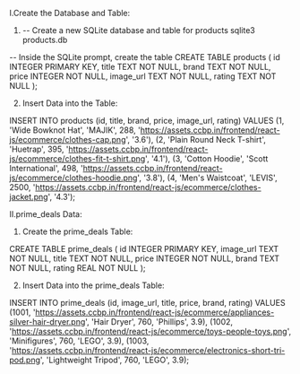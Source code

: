 I.Create the Database and Table:

1. -- Create a new SQLite database and table for products
sqlite3 products.db

-- Inside the SQLite prompt, create the table
CREATE TABLE products (
    id INTEGER PRIMARY KEY,
    title TEXT NOT NULL,
    brand TEXT NOT NULL,
    price INTEGER NOT NULL,
    image_url TEXT NOT NULL,
    rating TEXT NOT NULL
);

2. Insert Data into the Table:

INSERT INTO products (id, title, brand, price, image_url, rating) VALUES
(1, 'Wide Bowknot Hat', 'MAJIK', 288, 'https://assets.ccbp.in/frontend/react-js/ecommerce/clothes-cap.png', '3.6'),
(2, 'Plain Round Neck T-shirt', 'Huetrap', 395, 'https://assets.ccbp.in/frontend/react-js/ecommerce/clothes-fit-t-shirt.png', '4.1'),
(3, 'Cotton Hoodie', 'Scott International', 498, 'https://assets.ccbp.in/frontend/react-js/ecommerce/clothes-hoodie.png', '3.8'),
(4, 'Men\'s Waistcoat', 'LEVIS', 2500, 'https://assets.ccbp.in/frontend/react-js/ecommerce/clothes-jacket.png', '4.3');

II.prime_deals Data:
1. Create the prime_deals Table:

CREATE TABLE prime_deals (
    id INTEGER PRIMARY KEY,
    image_url TEXT NOT NULL,
    title TEXT NOT NULL,
    price INTEGER NOT NULL,
    brand TEXT NOT NULL,
    rating REAL NOT NULL
);

2. Insert Data into the prime_deals Table:

INSERT INTO prime_deals (id, image_url, title, price, brand, rating) VALUES
(1001, 'https://assets.ccbp.in/frontend/react-js/ecommerce/appliances-silver-hair-dryer.png', 'Hair Dryer', 760, 'Phillips', 3.9),
(1002, 'https://assets.ccbp.in/frontend/react-js/ecommerce/toys-people-toys.png', 'Minifigures', 760, 'LEGO', 3.9),
(1003, 'https://assets.ccbp.in/frontend/react-js/ecommerce/electronics-short-tri-pod.png', 'Lightweight Tripod', 760, 'LEGO', 3.9);



